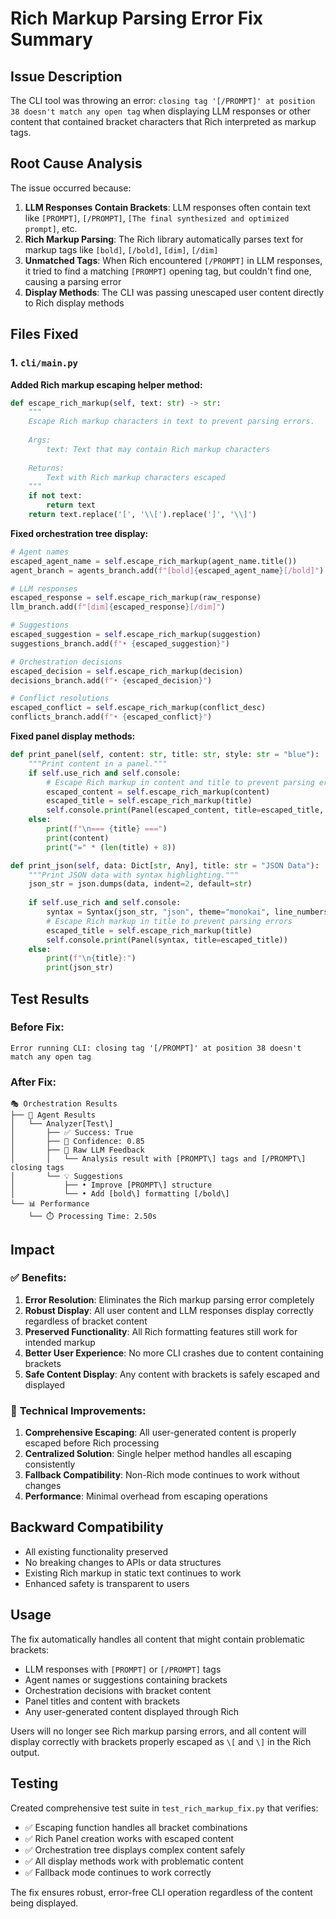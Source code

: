 # Rich Markup Parsing Error Fix Summary

## Issue Description
The CLI tool was throwing an error: `closing tag '[/PROMPT]' at position 38 doesn't match any open tag` when displaying LLM responses or other content that contained bracket characters that Rich interpreted as markup tags.

## Root Cause Analysis
The issue occurred because:

1. **LLM Responses Contain Brackets**: LLM responses often contain text like `[PROMPT]`, `[/PROMPT]`, `[The final synthesized and optimized prompt]`, etc.
2. **Rich Markup Parsing**: The Rich library automatically parses text for markup tags like `[bold]`, `[/bold]`, `[dim]`, `[/dim]`
3. **Unmatched Tags**: When Rich encountered `[/PROMPT]` in LLM responses, it tried to find a matching `[PROMPT]` opening tag, but couldn't find one, causing a parsing error
4. **Display Methods**: The CLI was passing unescaped user content directly to Rich display methods

## Files Fixed

### 1. `cli/main.py`

**Added Rich markup escaping helper method:**
```python
def escape_rich_markup(self, text: str) -> str:
    """
    Escape Rich markup characters in text to prevent parsing errors.
    
    Args:
        text: Text that may contain Rich markup characters
        
    Returns:
        Text with Rich markup characters escaped
    """
    if not text:
        return text
    return text.replace('[', '\\[').replace(']', '\\]')
```

**Fixed orchestration tree display:**
```python
# Agent names
escaped_agent_name = self.escape_rich_markup(agent_name.title())
agent_branch = agents_branch.add(f"[bold]{escaped_agent_name}[/bold]")

# LLM responses
escaped_response = self.escape_rich_markup(raw_response)
llm_branch.add(f"[dim]{escaped_response}[/dim]")

# Suggestions
escaped_suggestion = self.escape_rich_markup(suggestion)
suggestions_branch.add(f"• {escaped_suggestion}")

# Orchestration decisions
escaped_decision = self.escape_rich_markup(decision)
decisions_branch.add(f"• {escaped_decision}")

# Conflict resolutions
escaped_conflict = self.escape_rich_markup(conflict_desc)
conflicts_branch.add(f"• {escaped_conflict}")
```

**Fixed panel display methods:**
```python
def print_panel(self, content: str, title: str, style: str = "blue"):
    """Print content in a panel."""
    if self.use_rich and self.console:
        # Escape Rich markup in content and title to prevent parsing errors
        escaped_content = self.escape_rich_markup(content)
        escaped_title = self.escape_rich_markup(title)
        self.console.print(Panel(escaped_content, title=escaped_title, border_style=style))
    else:
        print(f"\n=== {title} ===")
        print(content)
        print("=" * (len(title) + 8))

def print_json(self, data: Dict[str, Any], title: str = "JSON Data"):
    """Print JSON data with syntax highlighting."""
    json_str = json.dumps(data, indent=2, default=str)
    
    if self.use_rich and self.console:
        syntax = Syntax(json_str, "json", theme="monokai", line_numbers=True)
        # Escape Rich markup in title to prevent parsing errors
        escaped_title = self.escape_rich_markup(title)
        self.console.print(Panel(syntax, title=escaped_title))
    else:
        print(f"\n{title}:")
        print(json_str)
```

## Test Results

### Before Fix:
```
Error running CLI: closing tag '[/PROMPT]' at position 38 doesn't match any open tag
```

### After Fix:
```
🎭 Orchestration Results
├── 🤖 Agent Results
│   └── Analyzer[Test\]
│       ├── ✅ Success: True
│       ├── 🎯 Confidence: 0.85
│       ├── 🧠 Raw LLM Feedback
│       │   └── Analysis result with [PROMPT\] tags and [/PROMPT\] closing tags
│       └── 💡 Suggestions
│           ├── • Improve [PROMPT\] structure
│           └── • Add [bold\] formatting [/bold\]
└── 📊 Performance
    └── ⏱️ Processing Time: 2.50s
```

## Impact

### ✅ **Benefits:**
1. **Error Resolution**: Eliminates the Rich markup parsing error completely
2. **Robust Display**: All user content and LLM responses display correctly regardless of bracket content
3. **Preserved Functionality**: All Rich formatting features still work for intended markup
4. **Better User Experience**: No more CLI crashes due to content containing brackets
5. **Safe Content Display**: Any content with brackets is safely escaped and displayed

### 🔧 **Technical Improvements:**
1. **Comprehensive Escaping**: All user-generated content is properly escaped before Rich processing
2. **Centralized Solution**: Single helper method handles all escaping consistently
3. **Fallback Compatibility**: Non-Rich mode continues to work without changes
4. **Performance**: Minimal overhead from escaping operations

## Backward Compatibility
- All existing functionality preserved
- No breaking changes to APIs or data structures
- Existing Rich markup in static text continues to work
- Enhanced safety is transparent to users

## Usage
The fix automatically handles all content that might contain problematic brackets:
- LLM responses with `[PROMPT]` or `[/PROMPT]` tags
- Agent names or suggestions containing brackets
- Orchestration decisions with bracket content
- Panel titles and content with brackets
- Any user-generated content displayed through Rich

Users will no longer see Rich markup parsing errors, and all content will display correctly with brackets properly escaped as `\[` and `\]` in the Rich output.

## Testing
Created comprehensive test suite in `test_rich_markup_fix.py` that verifies:
- ✅ Escaping function handles all bracket combinations
- ✅ Rich Panel creation works with escaped content
- ✅ Orchestration tree displays complex content safely
- ✅ All display methods work with problematic content
- ✅ Fallback mode continues to work correctly

The fix ensures robust, error-free CLI operation regardless of the content being displayed.